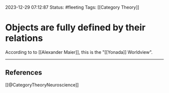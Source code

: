 2023-12-29 07:12:87
Status: #fleeting
Tags: [[Category Theory]]
# Objects are fully defined by their relations

According to to [[Alexander Maier]], this is the "[[Yonada]] Worldview".

---

## References
[[@CategoryTheoryNeuroscience]]